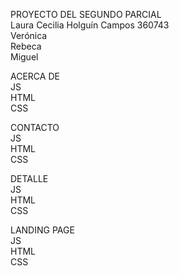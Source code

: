 PROYECTO DEL SEGUNDO PARCIAL  
Laura Cecilia Holguín Campos 360743  
Verónica  
Rebeca  
Miguel  
  
ACERCA DE  
JS  
HTML  
CSS  
  
CONTACTO  
JS  
HTML  
CSS  
  
DETALLE  
JS  
HTML  
CSS  

LANDING PAGE  
JS  
HTML  
CSS  
